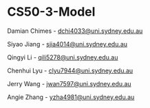 # CS50-3-Model

Damian Chimes - dchi4033@uni.sydney.edu.au

Siyao Jiang - sjia4014@uni.sydney.edu.au

Qingyi Li - qili5278@uni.sydney.edu.au

Chenhui Lyu - clyu7944@uni.sydney.edu.au

Jerry Wang - jwan7597@uni.sydney.edu.au

Angie Zhang - yzha4981@uni.sydney.edu.au
